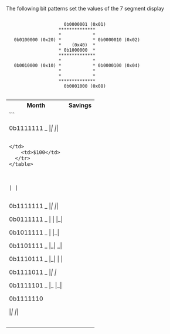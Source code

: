 
The following bit patterns set the values of the 7 segment display

```

                      0b0000001 (0x01)
                    **************
                    *            *
   0b0100000 (0x20) *            * 0b0000010 (0x02)
                    *    (0x40)  *
                    * 0b1000000  *
                    **************
                    *            *
   0b0010000 (0x10) *            * 0b0000100 (0x04)
                    *            *
                    *            *
                    **************
                      0b0001000 (0x08)
             
``` 
         
 <table>
  <tr>
    <th>Month</th>
    <th>Savings</th>
  </tr>
  <tr>
    <td>
```

0b1111111
   _
  |_|
  |_|
```

</td>
    <td>$100</td>
  </tr>
</table> 



| |


```

0b1111111
   _
  |_|
  |_|
  
0b0111111
   _
  | |
  |_|

0b1011111
   _
    |
  |_|

0b1101111
   _
  |_|
   _|

0b1110111
   _
  |_|
  | |

0b1111011
   _
  |_|
  |_

0b1111101
   _
  |_
  |_|

0b1111110
   
  |_|
  |_|
  
```
